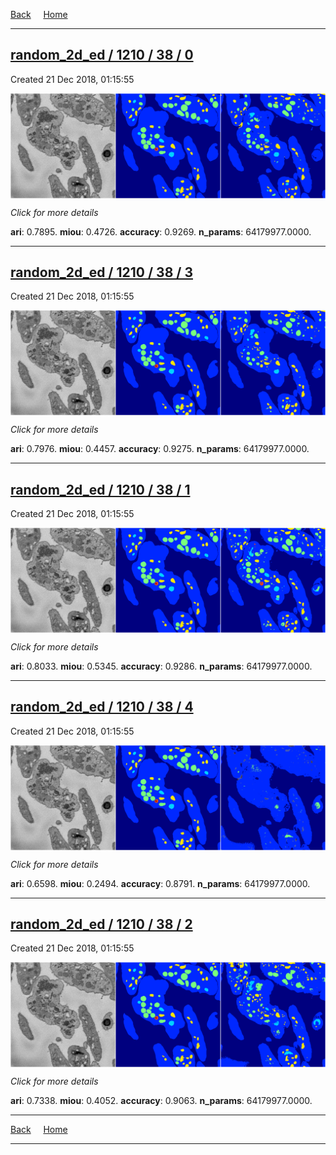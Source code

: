 
[Back](..)&nbsp;&nbsp;&nbsp;&nbsp;&nbsp;[Home](https://leapmanlab.github.io/snapshots)

---

<div class="summary"><a href="0"><h2>random_2d_ed / 1210 / 38 / 0</h2></a><p>Created 21 Dec 2018, 01:15:55
</p><a href="0"><img src="0/media/summary.png" align="center"></a><p>
<i>Click for more details</i>
</p></div>

**ari**: 0.7895. **miou**: 0.4726. **accuracy**: 0.9269. **n_params**: 64179977.0000. 

---

<div class="summary"><a href="3"><h2>random_2d_ed / 1210 / 38 / 3</h2></a><p>Created 21 Dec 2018, 01:15:55
</p><a href="3"><img src="3/media/summary.png" align="center"></a><p>
<i>Click for more details</i>
</p></div>

**ari**: 0.7976. **miou**: 0.4457. **accuracy**: 0.9275. **n_params**: 64179977.0000. 

---

<div class="summary"><a href="1"><h2>random_2d_ed / 1210 / 38 / 1</h2></a><p>Created 21 Dec 2018, 01:15:55
</p><a href="1"><img src="1/media/summary.png" align="center"></a><p>
<i>Click for more details</i>
</p></div>

**ari**: 0.8033. **miou**: 0.5345. **accuracy**: 0.9286. **n_params**: 64179977.0000. 

---

<div class="summary"><a href="4"><h2>random_2d_ed / 1210 / 38 / 4</h2></a><p>Created 21 Dec 2018, 01:15:55
</p><a href="4"><img src="4/media/summary.png" align="center"></a><p>
<i>Click for more details</i>
</p></div>

**ari**: 0.6598. **miou**: 0.2494. **accuracy**: 0.8791. **n_params**: 64179977.0000. 

---

<div class="summary"><a href="2"><h2>random_2d_ed / 1210 / 38 / 2</h2></a><p>Created 21 Dec 2018, 01:15:55
</p><a href="2"><img src="2/media/summary.png" align="center"></a><p>
<i>Click for more details</i>
</p></div>

**ari**: 0.7338. **miou**: 0.4052. **accuracy**: 0.9063. **n_params**: 64179977.0000. 

---

[Back](..)&nbsp;&nbsp;&nbsp;&nbsp;&nbsp;[Home](https://leapmanlab.github.io/snapshots)

---